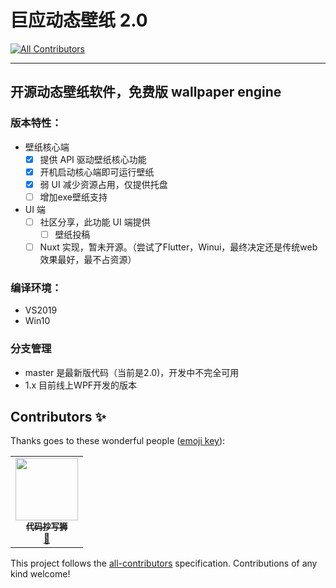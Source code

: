 # 巨应动态壁纸 2.0
<!-- ALL-CONTRIBUTORS-BADGE:START - Do not remove or modify this section -->
[![All Contributors](https://img.shields.io/badge/all_contributors-1-orange.svg?style=flat-square)](#contributors-)
<!-- ALL-CONTRIBUTORS-BADGE:END -->

----

## 开源动态壁纸软件，免费版 wallpaper engine

### 版本特性：

- 壁纸核心端
  - [x] 提供 API 驱动壁纸核心功能
  - [x] 开机启动核心端即可运行壁纸
  - [x] 弱 UI 减少资源占用，仅提供托盘
  - [ ] 增加exe壁纸支持
- UI 端
  - [ ] 社区分享，此功能 UI 端提供
    - [ ] 壁纸投稿
  - [ ] Nuxt 实现，暂未开源。（尝试了Flutter，Winui，最终决定还是传统web效果最好，最不占资源）

### 编译环境：

- VS2019
- Win10

### 分支管理
- master 是最新版代码（当前是2.0)，开发中不完全可用
- 1.x 目前线上WPF开发的版本
## Contributors ✨

Thanks goes to these wonderful people ([emoji key](https://allcontributors.org/docs/en/emoji-key)):

<!-- ALL-CONTRIBUTORS-LIST:START - Do not remove or modify this section -->
<!-- prettier-ignore-start -->
<!-- markdownlint-disable -->
<table>
  <tr>
    <td align="center"><a href="https://www.mscoder.cn/"><img src="https://avatars3.githubusercontent.com/u/80653?v=4?s=100" width="100px;" alt=""/><br /><sub><b>代码抄写狮</b></sub></a><br /><a href="#maintenance-DaZiYuan" title="Maintenance">🚧</a></td>
  </tr>
</table>

<!-- markdownlint-restore -->
<!-- prettier-ignore-end -->

<!-- ALL-CONTRIBUTORS-LIST:END -->

This project follows the [all-contributors](https://github.com/all-contributors/all-contributors) specification. Contributions of any kind welcome!